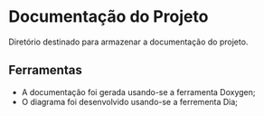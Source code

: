 # Documentação do Projeto

Diretório destinado para armazenar a documentação do projeto.

## Ferramentas
- A documentação foi gerada usando-se a ferramenta Doxygen;
- O diagrama foi desenvolvido usando-se a ferrementa Dia;